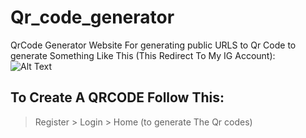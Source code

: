 # Qr_code_generator
QrCode Generator Website For generating public URLS to Qr Code
to generate Something Like This (This Redirect To My IG Account):
<br>
![Alt Text](https://web-production-2ce4.up.railway.app/media/qr_codes/My_Instagram_account_.png)


## To Create A QRCODE Follow This:
> Register > Login > Home (to generate The Qr codes)
